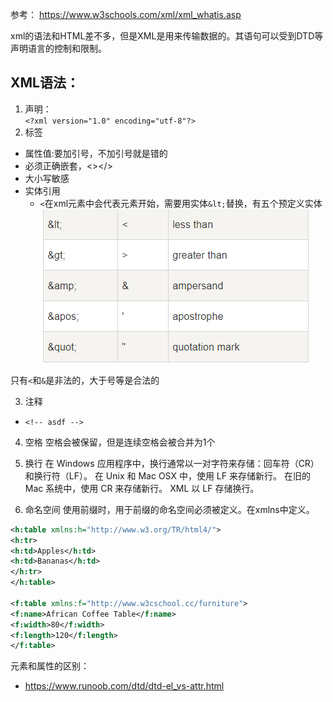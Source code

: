 参考：
https://www.w3schools.com/xml/xml_whatis.asp

xml的语法和HTML差不多，但是XML是用来传输数据的。其语句可以受到DTD等声明语言的控制和限制。

## XML语法：
1. 声明：	
	`<?xml version="1.0" encoding="utf-8"?>`
2. 标签
* 属性值:要加引号，不加引号就是错的
* 必须正确嵌套，<></>
* 大小写敏感
* 实体引用
	* `<`在xml元素中会代表元素开始，需要用实体`&lt;`替换，有五个预定义实体![](/images/XML_预定义实体.png)

只有`<`和`&`是非法的，大于号等是合法的

3. 注释
- `<!-- asdf -->`

4. 空格
空格会被保留，但是连续空格会被合并为1个

5. 换行
在 Windows 应用程序中，换行通常以一对字符来存储：回车符（CR）和换行符（LF）。
在 Unix 和 Mac OSX 中，使用 LF 来存储新行。
在旧的 Mac 系统中，使用 CR 来存储新行。
XML 以 LF 存储换行。

6. 命名空间
使用前缀时，用于前缀的命名空间必须被定义。在xmlns中定义。
```xml
<h:table xmlns:h="http://www.w3.org/TR/html4/">
<h:tr>
<h:td>Apples</h:td>
<h:td>Bananas</h:td>
</h:tr>
</h:table>

<f:table xmlns:f="http://www.w3cschool.cc/furniture">
<f:name>African Coffee Table</f:name>
<f:width>80</f:width>
<f:length>120</f:length>
</f:table>
```

元素和属性的区别：
- https://www.runoob.com/dtd/dtd-el_vs-attr.html